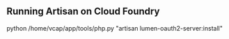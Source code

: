 ## Running Artisan on Cloud Foundry

python /home/vcap/app/tools/php.py "artisan lumen-oauth2-server:install"
